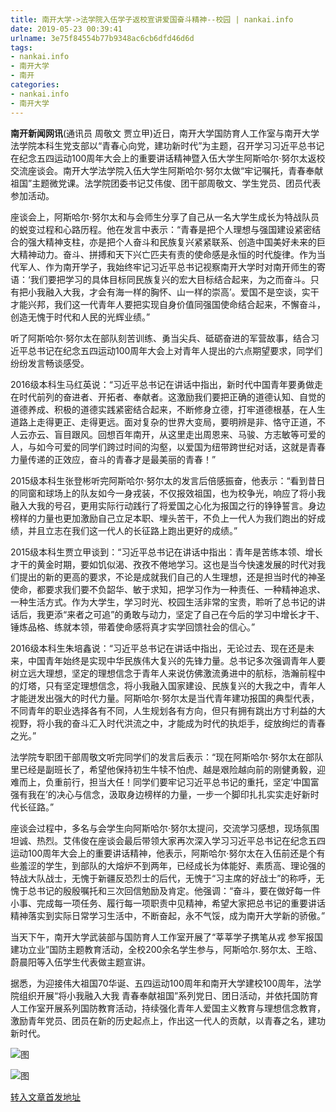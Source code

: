 ```yaml
---
title: 南开大学->法学院入伍学子返校宣讲爱国奋斗精神--校园 | nankai.info
date: 2019-05-23 00:39:41
urlname: 3e75f84554b77b9348ac6cb6dfd46d6d
tags: 
- nankai.info
- 南开大学
- 南开
categories:
- nankai.info
- 南开大学
---
```



**南开新闻网讯**(通讯员 周敬文 贾立甲)近日，南开大学国防育人工作室与南开大学法学院本科生党支部以“青春心向党，建功新时代”为主题，召开学习习近平总书记在纪念五四运动100周年大会上的重要讲话精神暨入伍大学生阿斯哈尔·努尔太返校交流座谈会。南开大学法学院入伍大学生阿斯哈尔·努尔太做“牢记嘱托，青春奉献祖国”主题微党课。法学院团委书记艾伟俊、团干部周敬文、学生党员、团员代表参加活动。

座谈会上，阿斯哈尔·努尔太和与会师生分享了自己从一名大学生成长为特战队员的蜕变过程和心路历程。他在发言中表示：“青春是把个人理想与强国建设紧密结合的强大精神支柱，亦是把个人奋斗和民族复兴紧紧联系、创造中国美好未来的巨大精神动力。奋斗、拼搏和天下兴亡匹夫有责的使命感是永恒的时代旋律。作为当代军人、作为南开学子，我始终牢记习近平总书记视察南开大学时对南开师生的寄语：‘我们要把学习的具体目标同民族复兴的宏大目标结合起来，为之而奋斗。只有把小我融入大我，才会有海一样的胸怀、山一样的崇高’。爱国不是空谈，实干才能兴邦，我们这一代青年人要把实现自身价值同强国使命结合起来，不懈奋斗，创造无愧于时代和人民的光辉业绩。”

听了阿斯哈尔·努尔太在部队刻苦训练、勇当尖兵、砥砺奋进的军营故事，结合习近平总书记在纪念五四运动100周年大会上对青年人提出的六点期望要求，同学们纷纷发言畅谈感受。

2016级本科生马红英说：“习近平总书记在讲话中指出，新时代中国青年要勇做走在时代前列的奋进者、开拓者、奉献者。这激励我们要把正确的道德认知、自觉的道德养成、积极的道德实践紧密结合起来，不断修身立德，打牢道德根基，在人生道路上走得更正、走得更远。面对复杂的世界大变局，要明辨是非、恪守正道，不人云亦云、盲目跟风。回想百年南开，从这里走出周恩来、马骏、方志敏等可爱的人，与如今可爱的同学们跨过时间的沟壑，以爱国为纽带跨世纪对话，这就是青春力量传递的正效应，奋斗的青春才是最美丽的青春！”

2015级本科生张登彬听完阿斯哈尔·努尔太的发言后倍感振奋，他表示：“看到昔日的同窗和球场上的队友如今一身戎装，不仅报效祖国，也为校争光，响应了将小我融入大我的号召，更用实际行动践行了将爱国之心化为报国之行的铮铮誓言。身边榜样的力量也更加激励自己立足本职、埋头苦干，不负上一代人为我们跑出的好成绩，并且立志在我们这一代人的长征路上跑出更好的成绩。”

2015级本科生贾立甲谈到：“习近平总书记在讲话中指出：青年是苦练本领、增长才干的黄金时期，要如饥似渴、孜孜不倦地学习。这也是当今快速发展的时代对我们提出的新的更高的要求，不论是成就我们自己的人生理想，还是担当时代的神圣使命，都要求我们要不负韶华、敏于求知，把学习作为一种责任、一种精神追求、一种生活方式。作为大学生，学习时光、校园生活非常的宝贵，聆听了总书记的讲话后，我更添“来者之可追”的勇敢与动力，坚定了自己在今后的学习中增长才干、锤炼品格、练就本领，带着使命感将真才实学回馈社会的信心。”

2016级本科生朱培鑫说：“习近平总书记在讲话中指出，无论过去、现在还是未来，中国青年始终是实现中华民族伟大复兴的先锋力量。总书记多次强调青年人要树立远大理想，坚定的理想信念于青年人来说仿佛激流勇进中的航标，浩瀚前程中的灯塔，只有坚定理想信念，将小我融入国家建设、民族复兴的大我之中，青年人才能迸发出强大的时代力量。阿斯哈尔·努尔太是当代青年建功报国的典型代表，不同青年的职业选择各有不同，人生规划各有方向，但只有拥有跳出方寸利益的大视野，将小我的奋斗汇入时代洪流之中，才能成为时代的执炬手，绽放绚烂的青春之光。”

法学院专职团干部周敬文听完同学们的发言后表示：“现在阿斯哈尔·努尔太在部队里已经是副班长了，希望他保持初生牛犊不怕虎、越是艰险越向前的刚健勇毅，迎难而上，负重前行，担当大任！同学们要牢记习近平总书记的重托，坚定‘中国富强有我在’的决心与信念，汲取身边榜样的力量，一步一个脚印扎扎实实走好新时代长征路。”

座谈会过程中，多名与会学生向阿斯哈尔·努尔太提问，交流学习感想，现场氛围坦诚、热烈。艾伟俊在座谈会最后带领大家再次深入学习习近平总书记在纪念五四运动100周年大会上的重要讲话精神，他表示，阿斯哈尔·努尔太在入伍前还是个有些羞涩的学生，到部队的大熔炉不到两年，已经成长为体能好、素质高、理论强的特战大队战士，无愧于新疆反恐烈士的后代，无愧于“习主席的好战士”的称呼，无愧于总书记的殷殷嘱托和三次回信勉励及肯定。他强调：“奋斗，要在做好每一件小事、完成每一项任务、履行每一项职责中见精神，希望大家把总书记的重要讲话精神落实到实际日常学习生活中，不断奋起，永不气馁，成为南开大学新的骄傲。”

当天下午，南开大学武装部与国防育人工作室开展了“莘莘学子携笔从戎 参军报国建功立业”国防主题教育活动，全校200余名学生参与，阿斯哈尔.努尔太、王晗、蔚晨阳等入伍学生代表做主题宣讲。

据悉，为迎接伟大祖国70华诞、五四运动100周年和南开大学建校100周年，法学院组织开展“将小我融入大我 青春奉献祖国”系列党日、团日活动，并依托国防育人工作室开展系列国防教育活动，持续强化青年人爱国主义教育与理想信念教育，激励青年党员、团员在新的历史起点上，作出这一代人的贡献，以青春之名，建功新时代。



![图](http://news.nankai.edu.cn/pic/0/00/35/61/356105_689158.png)

![图](http://news.nankai.edu.cn/pic/0/00/35/61/356104_237385.png)

[转入文章首发地址](http://news.nankai.edu.cn/qqxy/system/2019/05/23/000453039.shtml)